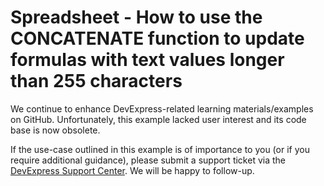 
# Spreadsheet - How to use the CONCATENATE function to update formulas with text values longer than 255 characters

We continue to enhance DevExpress-related learning materials/examples on GitHub. Unfortunately, this example lacked user interest and its code base is now obsolete.

If the use-case outlined in this example is of importance to you (or if you require additional guidance), please submit a support ticket via the [DevExpress Support Center](https://supportcenter.devexpress.com/ticket/create?followUpTo=T1018328). We will be happy to follow-up.
